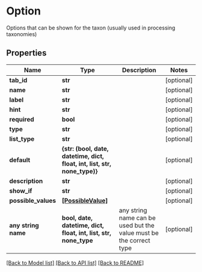 # Option

Options that can be shown for the taxon (usually used in processing taxonomies)

## Properties
Name | Type | Description | Notes
------------ | ------------- | ------------- | -------------
**tab_id** | **str** |  | [optional] 
**name** | **str** |  | [optional] 
**label** | **str** |  | [optional] 
**hint** | **str** |  | [optional] 
**required** | **bool** |  | [optional] 
**type** | **str** |  | [optional] 
**list_type** | **str** |  | [optional] 
**default** | **{str: (bool, date, datetime, dict, float, int, list, str, none_type)}** |  | [optional] 
**description** | **str** |  | [optional] 
**show_if** | **str** |  | [optional] 
**possible_values** | [**[PossibleValue]**](PossibleValue.md) |  | [optional] 
**any string name** | **bool, date, datetime, dict, float, int, list, str, none_type** | any string name can be used but the value must be the correct type | [optional]

[[Back to Model list]](../README.md#documentation-for-models) [[Back to API list]](../README.md#documentation-for-api-endpoints) [[Back to README]](../README.md)


